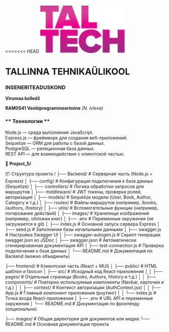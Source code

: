 <<<<<<< HEAD
![TalTech Logo](images/tal-tech.png)

# TALLINNA TEHNIKAÜLIKOOL

### INSENERITEADUSKOND

**Virumaa kolledž**

**RAM0541 Veebiprogrammeerimine** _(N. Ivleva)_

### ** Технологии **

Node.js — среда выполнения JavaScript.<br>
Express.js — фреймворк для создания веб-приложений.<br>
Sequelize — ORM для работы с базой данных.<br>
PostgreSQL — реляционная база данных.<br>
REST API — для взаимодействия с клиентской частью.<br>

📂 **Project_5/**

📦 Структура проекта
/
├── Backend/ # Серверная часть (Node.js + Express)
│ ├── config/ # Конфигурация подключения к базе данных (Sequelize)
│ ├── controllers/ # Логика обработки запросов для маршрутов
│ ├── middleware/ # JWT токены, проверка ролей, авторизация
│ ├── models/ # Sequelize модели (User, Book, Author, Category и т.д.)
│ ├── routes/ # Файлы маршрутов (например, /books, /authors, /history)
│ ├── utils/ # Вспомогательные функции (например, логирование действий)
│ ├── images/ # Хранилище изображений (например, обложки книг)
│ ├── .env # Переменные окружения (не загружается в git)
│ ├── index.js # Основной запуск сервера Express
│ ├── seed.js # Заполнение базы начальными данными
│ ├── swagger.js # Настройка Swagger UI
│ ├── swagger-autogen.js # Скрипт генерации swagger.json из JSDoc
│ ├── swagger.json # Автоматически сгенерированная документация API
│ ├── test-connection.js # Проверка подключения к базе данных
│ └── README.md # Документация по Backend (можно объединить)

├── frontend/ # Клиентская часть (React + MUI)
│ ├── public/ # HTML шаблон и favicon
│ ├── src/ # Исходный код React-приложения
│ │ ├── pages/ # Отдельные страницы (Books, Authors, History и т.д.)
│ │ ├── components/ # Повторно используемые компоненты (Navbar, карточки и т.д.)
│ │ ├── context/ # Контекст авторизации (AuthContext.jsx)
│ │ ├── App.js # Главный компонент приложения (роутинг)
│ │ └── index.js # Точка входа React-приложения
│ ├── .env # URL API и переменные окружения
│ └── README.md # Документация по фронтенду (опционально)

├── images/ # Общая директория для документов или медиа
└── README.md # Основная документация проекта
